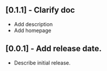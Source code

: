 ## [0.1.1] - Clarify doc

* Add description
* Add homepage

## [0.0.1] - Add release date.

* Describe initial release.
